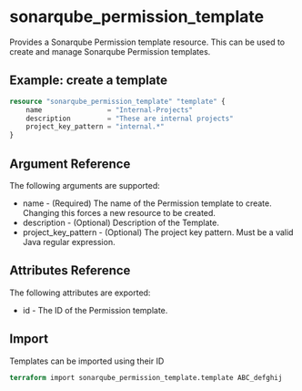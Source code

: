 # sonarqube_permission_template

Provides a Sonarqube Permission template resource. This can be used to create and manage Sonarqube Permission
templates.

## Example: create a template

```terraform
resource "sonarqube_permission_template" "template" {
    name                = "Internal-Projects"
    description         = "These are internal projects"
    project_key_pattern = "internal.*"
}
```

## Argument Reference

The following arguments are supported:

- name - (Required) The name of the Permission template to create. Changing this forces a new resource to be created.
- description - (Optional) Description of the Template.
- project_key_pattern - (Optional) The project key pattern. Must be a valid Java regular expression.

## Attributes Reference

The following attributes are exported:

- id - The ID of the Permission template.

## Import

Templates can be imported using their ID

```terraform
terraform import sonarqube_permission_template.template ABC_defghij
```
